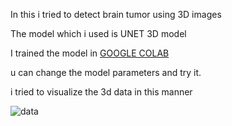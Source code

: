 In this i tried to detect brain tumor using 3D images 

The model which i used is UNET 3D model 

I trained the model in <a href="http://colab.research.google.com/">GOOGLE COLAB</a>

u can change the model parameters and try  it.

i tried to visualize the 3d data in this manner

<img src="gif.gif" title="data" />
